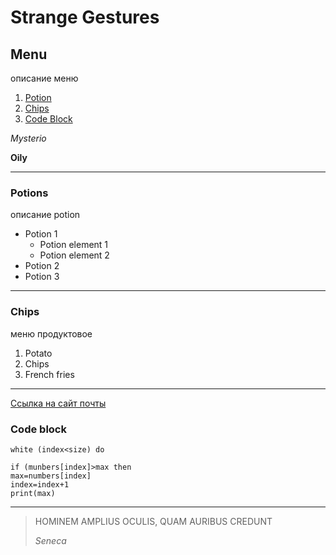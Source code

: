 # Strange Gestures

## Menu 
описание меню
1. [Potion](#potions)       
2. [Chips](#chips)
3. [Code Block](#code-block)

*Mysterio*

**Oily**

---
### Potions
описание potion
* Potion 1
    * Potion element 1
    * Potion element 2
* Potion 2
* Potion 3

---
### Chips
меню продуктовое
1. Potato
2. Chips
3. French fries

---
[Ссылка на сайт почты](http://mail.ru/)

### Code block

```
white (index<size) do

if (munbers[index]>max then
max=numbers[index]
index=index+1
print(max)
```
---
>HOMINEM AMPLIUS OCULIS, QUAM AURIBUS CREDUNT
>
>*Seneca*
